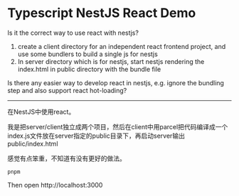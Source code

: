 Typescript NestJS React Demo
======================

Is it the correct way to use react with nestjs?

1. create a client directory for an independent react frontend project, and use some bundlers to build a single js for nestjs
2. In server directory which is for nestjs, start nestjs rendering the index.html in public directory with the bundle file

Is there any easier way to develop react in nestjs, e.g. ignore the bundling step and also support react hot-loading?

---

在NestJS中使用react。

我是把server/client独立成两个项目，然后在client中用parcel把代码编译成一个index.js文件放在server指定的public目录下，再启动server输出public/index.html

感觉有点笨重，不知道有没有更好的做法。

```
pnpm 
```

Then open http://localhost:3000